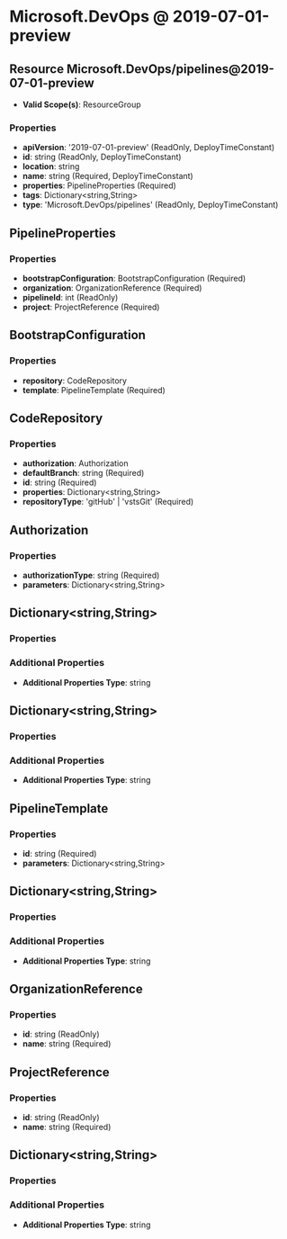 # Microsoft.DevOps @ 2019-07-01-preview

## Resource Microsoft.DevOps/pipelines@2019-07-01-preview
* **Valid Scope(s)**: ResourceGroup
### Properties
* **apiVersion**: '2019-07-01-preview' (ReadOnly, DeployTimeConstant)
* **id**: string (ReadOnly, DeployTimeConstant)
* **location**: string
* **name**: string (Required, DeployTimeConstant)
* **properties**: PipelineProperties (Required)
* **tags**: Dictionary<string,String>
* **type**: 'Microsoft.DevOps/pipelines' (ReadOnly, DeployTimeConstant)

## PipelineProperties
### Properties
* **bootstrapConfiguration**: BootstrapConfiguration (Required)
* **organization**: OrganizationReference (Required)
* **pipelineId**: int (ReadOnly)
* **project**: ProjectReference (Required)

## BootstrapConfiguration
### Properties
* **repository**: CodeRepository
* **template**: PipelineTemplate (Required)

## CodeRepository
### Properties
* **authorization**: Authorization
* **defaultBranch**: string (Required)
* **id**: string (Required)
* **properties**: Dictionary<string,String>
* **repositoryType**: 'gitHub' | 'vstsGit' (Required)

## Authorization
### Properties
* **authorizationType**: string (Required)
* **parameters**: Dictionary<string,String>

## Dictionary<string,String>
### Properties
### Additional Properties
* **Additional Properties Type**: string

## Dictionary<string,String>
### Properties
### Additional Properties
* **Additional Properties Type**: string

## PipelineTemplate
### Properties
* **id**: string (Required)
* **parameters**: Dictionary<string,String>

## Dictionary<string,String>
### Properties
### Additional Properties
* **Additional Properties Type**: string

## OrganizationReference
### Properties
* **id**: string (ReadOnly)
* **name**: string (Required)

## ProjectReference
### Properties
* **id**: string (ReadOnly)
* **name**: string (Required)

## Dictionary<string,String>
### Properties
### Additional Properties
* **Additional Properties Type**: string

